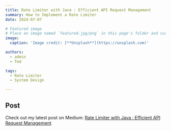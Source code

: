 ```yaml
---
title: Rate Limiter with Java : Efficient API Request Management
summary: How to Implement a Rate Limiter
date: 2024-07-07

# Featured image
# Place an image named `featured.jpg/png` in this page's folder and customize its options here.
image:
  caption: 'Image credit: [**Unsplash**](https://unsplash.com)'

authors:
  - admin
  - Ted

tags:
  - Rate Limiter
  - System Design

---
```


## Post

Check out my latest post on Medium: [Rate Limiter with Java : Efficient API Request Management](https://medium.com/@haileykim2014/rate-limiter-with-java-and-spring-988df73fd4c2)

